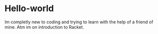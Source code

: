 # Hello-world
Im completly new to coding and trying to learn with the help of a friend of mine. Atm im on introduction to Racket.
